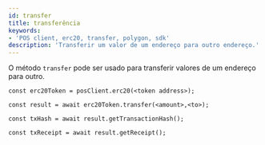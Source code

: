 ```yaml
---
id: transfer
title: transferência
keywords:
- 'POS client, erc20, transfer, polygon, sdk'
description: 'Transferir um valor de um endereço para outro endereço.'
---
```


O método `transfer` pode ser usado para transferir valores de um endereço para outro.

```
const erc20Token = posClient.erc20(<token address>);

const result = await erc20Token.transfer(<amount>,<to>);

const txHash = await result.getTransactionHash();

const txReceipt = await result.getReceipt();

```
